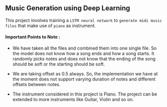 ## Music Generation using Deep Learning
This project involves training a `LSTM neural network` to `generate midi music files` that make use of `piano` as instrument.

#### Important Points to Note :
- We have taken all the files and combined them into one single file. So the model does not know how a song ends and how a song starts. It randomly picks notes and does not know that the ending of the song should be soft or the starting should be soft.

- We are taking offset as 0.5 always. So, the implementation we have at the moment does not support varying duration of notes and different offsets between notes.

- The instrument considered in this project is Piano. The project can be extended to more instruments like Guitar, Violin and so on.

